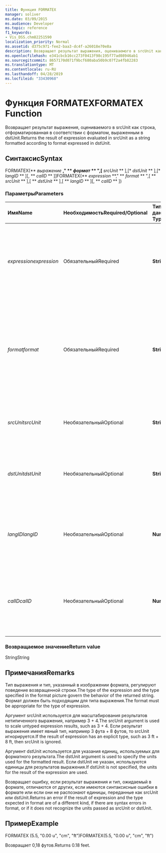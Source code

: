 ```yaml
---
title: Функция FORMATEX
manager: soliver
ms.date: 03/09/2015
ms.audience: Developer
ms.topic: reference
f1_keywords:
- Vis_DSS.chm82251590
localization_priority: Normal
ms.assetid: d375c971-fee2-baa3-dc4f-a26018e70e8a
description: Возвращает результат выражения, оцениваемого в srcUnit как строка, отформатированная в соответствии с форматом, выраженным в dstUnit.
ms.openlocfilehash: e341cbcb16cc273f0413f98c195f77ad08946ab1
ms.sourcegitcommit: 8657170d071f9bcf680aba50b9c07f2a4fb82283
ms.translationtype: MT
ms.contentlocale: ru-RU
ms.lasthandoff: 04/28/2019
ms.locfileid: "33430968"
---
```

# <a name="formatex-function"></a><span data-ttu-id="12634-103">Функция FORMATEX</span><span class="sxs-lookup"><span data-stu-id="12634-103">FORMATEX Function</span></span>

<span data-ttu-id="12634-104">Возвращает результат выражения, оцениваемого в srcUnit как строка, отформатированная в соответствии с форматом, выраженным в dstUnit.</span><span class="sxs-lookup"><span data-stu-id="12634-104">Returns the result of expression evaluated in srcUnit as a string formatted according to format expressed in dstUnit.</span></span>
  
## <a name="syntax"></a><span data-ttu-id="12634-105">Синтаксис</span><span class="sxs-lookup"><span data-stu-id="12634-105">Syntax</span></span>

<span data-ttu-id="12634-106">FORMATEX(\*\* *выражение* **," \*\* *формат* \*\* ",[** *srcUnit* \*\* ],[\* *dstUnit* \*\* ],[\* *langID* \*\* ][, \*\* *calID* \*\* ]]</span><span class="sxs-lookup"><span data-stu-id="12634-106">FORMATEX(\*\* *expression* \*\*," \*\* *format* \*\* ",[ \*\* *srcUnit* \*\* ],[ \*\* *dstUnit* \*\* ],[ \*\* *langID* \*\* ][, \*\* *calID* \*\* ])</span></span> 
  
### <a name="parameters"></a><span data-ttu-id="12634-107">Параметры</span><span class="sxs-lookup"><span data-stu-id="12634-107">Parameters</span></span>

|<span data-ttu-id="12634-108">**Имя**</span><span class="sxs-lookup"><span data-stu-id="12634-108">**Name**</span></span>|<span data-ttu-id="12634-109">**Необходимость**</span><span class="sxs-lookup"><span data-stu-id="12634-109">**Required/Optional**</span></span>|<span data-ttu-id="12634-110">**Тип данных**</span><span class="sxs-lookup"><span data-stu-id="12634-110">**Data Type**</span></span>|<span data-ttu-id="12634-111">**Описание**</span><span class="sxs-lookup"><span data-stu-id="12634-111">**Description**</span></span>|
|:-----|:-----|:-----|:-----|
| <span data-ttu-id="12634-112">_expression_</span><span class="sxs-lookup"><span data-stu-id="12634-112">_expression_</span></span> <br/> |<span data-ttu-id="12634-113">Обязательный</span><span class="sxs-lookup"><span data-stu-id="12634-113">Required</span></span>  <br/> |<span data-ttu-id="12634-114">**String**</span><span class="sxs-lookup"><span data-stu-id="12634-114">**String**</span></span> <br/> |<span data-ttu-id="12634-115">Сочетание констант, операторов, функций и ссылок на ячейки ShapeSheet, что приводит к значению.</span><span class="sxs-lookup"><span data-stu-id="12634-115">A combination of constants, operators, functions, and references to ShapeSheet cells that results in a value.</span></span>  <br/> |
| <span data-ttu-id="12634-116">_format_</span><span class="sxs-lookup"><span data-stu-id="12634-116">_format_</span></span> <br/> |<span data-ttu-id="12634-117">Обязательный</span><span class="sxs-lookup"><span data-stu-id="12634-117">Required</span></span>  <br/> |<span data-ttu-id="12634-118">**String**</span><span class="sxs-lookup"><span data-stu-id="12634-118">**String**</span></span> <br/> |<span data-ttu-id="12634-119">Изображение формата, используемая для формата строки.</span><span class="sxs-lookup"><span data-stu-id="12634-119">The format picture used to format the string.</span></span> <span data-ttu-id="12634-120">Дополнительные сведения о форматных изображениях см. в [рисунках формата.](about-format-pictures.md)</span><span class="sxs-lookup"><span data-stu-id="12634-120">For more information about format pictures, see [About Format Pictures](about-format-pictures.md).</span></span>  <br/> |
| <span data-ttu-id="12634-121">_srcUnit_</span><span class="sxs-lookup"><span data-stu-id="12634-121">_srcUnit_</span></span> <br/> |<span data-ttu-id="12634-122">Необязательный</span><span class="sxs-lookup"><span data-stu-id="12634-122">Optional</span></span>  <br/> |<span data-ttu-id="12634-123">**String**</span><span class="sxs-lookup"><span data-stu-id="12634-123">**String**</span></span> <br/> | <span data-ttu-id="12634-124">Единицы, используемые для оценки выражений (в, см и так далее).</span><span class="sxs-lookup"><span data-stu-id="12634-124">Units used to evaluate expression (in, cm, and so forth).</span></span>  <br/> |
| <span data-ttu-id="12634-125">_dstUnit_</span><span class="sxs-lookup"><span data-stu-id="12634-125">_dstUnit_</span></span> <br/> |<span data-ttu-id="12634-126">Необязательный</span><span class="sxs-lookup"><span data-stu-id="12634-126">Optional</span></span>  <br/> |<span data-ttu-id="12634-127">**String**</span><span class="sxs-lookup"><span data-stu-id="12634-127">**String**</span></span> <br/> |<span data-ttu-id="12634-128">Единицы, которые необходимо использовать для результатов выражения (в, см и так далее).</span><span class="sxs-lookup"><span data-stu-id="12634-128">Units to use for the result of expression (in, cm, and so forth).</span></span>  <br/> |
| <span data-ttu-id="12634-129">_langID_</span><span class="sxs-lookup"><span data-stu-id="12634-129">_langID_</span></span> <br/> |<span data-ttu-id="12634-130">Необязательный</span><span class="sxs-lookup"><span data-stu-id="12634-130">Optional</span></span>  <br/> |<span data-ttu-id="12634-131">**Number**</span><span class="sxs-lookup"><span data-stu-id="12634-131">**Number**</span></span> <br/> |<span data-ttu-id="12634-132">Язык, используемый при форматировании Microsoft Office системных изображений даты и времени.</span><span class="sxs-lookup"><span data-stu-id="12634-132">The language used when formatting Microsoft Office System date/time pictures.</span></span>  <br/> |
| <span data-ttu-id="12634-133">_calID_</span><span class="sxs-lookup"><span data-stu-id="12634-133">_calID_</span></span> <br/> |<span data-ttu-id="12634-134">Необязательный</span><span class="sxs-lookup"><span data-stu-id="12634-134">Optional</span></span>  <br/> |<span data-ttu-id="12634-135">**Number**</span><span class="sxs-lookup"><span data-stu-id="12634-135">**Number**</span></span> <br/> |<span data-ttu-id="12634-136">Календарь, используемый при форматировании Microsoft Office системных изображений даты и времени.</span><span class="sxs-lookup"><span data-stu-id="12634-136">The calendar used when formatting Microsoft Office System date/time pictures.</span></span>  <br/> |
   
### <a name="return-value"></a><span data-ttu-id="12634-137">Возвращаемое значение</span><span class="sxs-lookup"><span data-stu-id="12634-137">Return value</span></span>

<span data-ttu-id="12634-138">String</span><span class="sxs-lookup"><span data-stu-id="12634-138">String</span></span>
  
## <a name="remarks"></a><span data-ttu-id="12634-139">Примечания</span><span class="sxs-lookup"><span data-stu-id="12634-139">Remarks</span></span>

<span data-ttu-id="12634-140">Тип выражения и тип, указанный в изображении формата, регулируют поведение возвращенной строки.</span><span class="sxs-lookup"><span data-stu-id="12634-140">The type of the expression and the type specified in the format picture govern the behavior of the returned string.</span></span> <span data-ttu-id="12634-141">Формат должен быть подходящим для типа выражения.</span><span class="sxs-lookup"><span data-stu-id="12634-141">The format must be appropriate for the type of expression.</span></span>
  
<span data-ttu-id="12634-142">Аргумент srcUnit используется для масштабирования результатов нетипиченного выражения, например 3 + 4.</span><span class="sxs-lookup"><span data-stu-id="12634-142">The srcUnit argument is used to scale untyped expression results, such as 3 + 4.</span></span> <span data-ttu-id="12634-143">Если результат выражения имеет явный тип, например 3 фута + 8 футов, то srcUnit игнорируется.</span><span class="sxs-lookup"><span data-stu-id="12634-143">If the result of expression has an explicit type, such as 3 ft + 8 ft, then srcUnit is ignored.</span></span>
  
<span data-ttu-id="12634-144">Аргумент dstUnit используется для указания единиц, используемых для форматного результата.</span><span class="sxs-lookup"><span data-stu-id="12634-144">The dstUnit argument is used to specify the units used for the formatted result.</span></span> <span data-ttu-id="12634-145">Если dstUnit не указан, используются единицы для результатов выражения.</span><span class="sxs-lookup"><span data-stu-id="12634-145">If dstUnit is not specified, the units for the result of the expression are used.</span></span>
  
<span data-ttu-id="12634-146">Возвращает ошибку, если результат выражения и тип, ожидаемый в формате, отличаются от других, если имеются синтаксисные ошибки в формате или если они не распознают единицы, переданные как srcUnit или dstUnit.</span><span class="sxs-lookup"><span data-stu-id="12634-146">Returns an error if the result of expression and the type expected in format are of a different kind, if there are syntax errors in format, or if it does not recognize the units passed as srcUnit or dstUnit.</span></span>
  
## <a name="example"></a><span data-ttu-id="12634-147">Пример</span><span class="sxs-lookup"><span data-stu-id="12634-147">Example</span></span>

<span data-ttu-id="12634-148">FORMATEX (5.5, "0.00 u", "cm", "ft")</span><span class="sxs-lookup"><span data-stu-id="12634-148">FORMATEX(5.5, "0.00 u", "cm", "ft")</span></span> 
  
<span data-ttu-id="12634-149">Возвращает 0,18 футов.</span><span class="sxs-lookup"><span data-stu-id="12634-149">Returns 0.18 feet.</span></span> 
  

